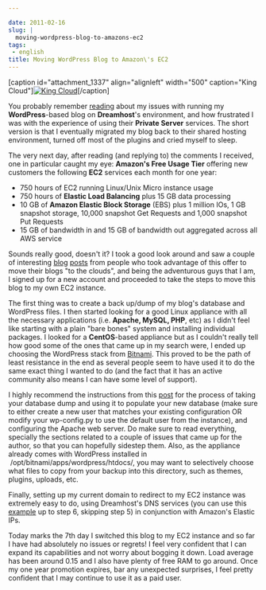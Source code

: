 ```yaml
---

date: 2011-02-16
slug: |
  moving-wordpress-blog-to-amazons-ec2
tags:
 - english
title: Moving WordPress Blog to Amazon\'s EC2
---
```


\[caption id="attachment_1337" align="alignleft" width="500"
caption="King Cloud"\][![King
Cloud](http://www.ogmaciel.com/wp-content/uploads/2011/02/704056791_63f1e492d8.jpg)](http://www.ogmaciel.com/wp-content/uploads/2011/02/704056791_63f1e492d8.jpg)\[/caption\]

You probably remember [reading](http://www.ogmaciel.com/?p=1303) about
my issues with running my **WordPress**-based blog on **Dreamhost**\'s
environment, and how frustrated I was with the experience of using their
**Private Server** services. The short version is that I eventually
migrated my blog back to their shared hosting environment, turned
off most of the plugins and cried myself to sleep.

The very next day, after reading (and replying to) the comments I
received, one in particular caught my eye: **Amazon's Free Usage Tier**
offering new customers the following **EC2** services each month for one
year:

-   750 hours of EC2 running Linux/Unix Micro instance usage
-   750 hours of **Elastic Load Balancing** plus 15 GB data processing
-   10 GB of **Amazon Elastic Block Storage** (EBS) plus 1 million IOs,
    1 GB snapshot storage, 10,000 snapshot Get Requests and 1,000
    snapshot Put Requests
-   15 GB of bandwidth in and 15 GB of bandwidth out aggregated across
    all AWS service

Sounds really good, doesn't it? I took a good look around and saw a
couple of interesting
[blog](http://www.agileweboperations.com/migrate-your-wordpress-blog-to-a-bitnami-ec2-instance)
[posts](http://blog.jayway.com/2009/05/07/blogging-among-the-clouds/)
from people who took advantage of this offer to move their blogs "to the
clouds", and being the adventurous guys that I am, I signed up for a new
account and proceeded to take the steps to move this blog to my own EC2
instance.

The first thing was to create a back up/dump of my blog's database and
WordPress files. I then started looking for a good Linux appliance with
all the necessary applications (i.e. **Apache, MySQL, PHP**, etc) as I
didn't feel like starting with a plain "bare bones" system and
installing individual packages. I looked for a **CentOS**-based
appliance but as I couldn't really tell how good some of the ones that
came up in my search were, I ended up choosing the WordPress stack from
[Bitnami](http://bitnami.org/). This proved to be the path of least
resistance in the end as several people seem to have used it to do the
same exact thing I wanted to do (and the fact that it has an active
community also means I can have some level of support).

I highly recommend the instructions from this
[post](http://www.agileweboperations.com/migrate-your-wordpress-blog-to-a-bitnami-ec2-instance)
for the process of taking your database dump and using it to populate
your new database (make sure to either create a new user that matches
your existing configuration OR modify your wp-config.py to use the
default user from the instance), and configuring the Apache web server.
Do make sure to read everything, specially the sections related to a
couple of issues that came up for the author, so that you can hopefully
sidestep them. Also, as the appliance already comes with WordPress
installed in  /opt/bitnami/apps/wordpress/htdocs/, you may want to
selectively choose what files to copy from your backup into this
directory, such as themes, plugins, uploads, etc.

Finally, setting up my current domain to redirect to my EC2 instance was
extremely easy to do, using Dreamhost's DNS services (you can use this
[example](http://manual.squarespace.com/domain-setup/domain-mapping-with-dreamhost.html)
up to step 6, skipping step 5) in conjunction with Amazon's Elastic IPs.

Today marks the 7th day I switched this blog to my EC2 instance and so
far I have had absolutely no issues or regrets! I feel very confident
that I can expand its capabilities and not worry about bogging it down.
Load average has been around 0.15 and I also have plenty of free RAM to
go around. Once my one year promotion expires, bar any unexpected
surprises, I feel pretty confident that I may continue to use it as a
paid user.
